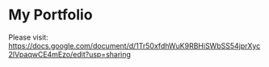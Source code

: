 # My Portfolio

Please visit: https://docs.google.com/document/d/1Tr50xfdhWuK9RBHiSWbSS54jprXyc2lVpaqwCE4mEzo/edit?usp=sharing
